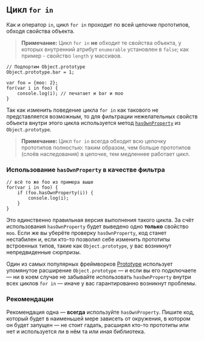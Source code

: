 ## Цикл `for in`

Как и оператор `in`, цикл `for in` проходит по всей цепочке прототипов, обходя свойства объекта.

> **Примечание:** Цикл `for in` **не** обходит те свойства объекта, у которых внутренний атрибут `enumerable` установлен в `false`; как пример - свойство `length` у массивов.

    // Подпортим Object.prototype
    Object.prototype.bar = 1;

    var foo = {moo: 2};
    for(var i in foo) {
        console.log(i); // печатает и bar и moo
    }

Так как изменить поведение цикла `for in` как такового не представляется возможным, то для фильтрации нежелательных свойств объекта внутри этого цикла используется метод [`hasOwnProperty`](#object.hasownproperty) из `Object.prototype`.

> **Примечание:**  Цикл `for in` всегда обходит всю цепочку прототипов полностью: таким образом, чем больше прототипов (слоёв наследования) в цепочке, тем медленнее работает цикл.

### Использование `hasOwnProperty` в качестве фильтра

    // всё то же foo из примера выше
    for(var i in foo) {
        if (foo.hasOwnProperty(i)) {
            console.log(i);
        }
    }

Это единственно правильная версия выполнения такого цикла. За счёт использования `hasOwnProperty` будет выведено одно **только** свойство `moo`. Если же вы уберёте проверку `hasOwnProperty`, код станет нестабилен и, если кто-то позволил себе изменить прототипы встроенных типов, такие как `Object.prototype`, у вас возникнут непредвиденные сюрпризы.

Один из самых популярных фреймворков [Prototype][1] использует упомянутое расширение `Object.prototype` — и если вы его подключаете — ни в коем случае не забывайте использовать `hasOwnProperty` внутри всех циклов `for in` — иначе у вас гарантированно возникнут проблемы.

### Рекомендации

Рекомендация одна — **всегда** используйте `hasOwnProperty`. Пишите код, который будет в наименьшей мере зависеть от окружения, в котором он будет запущен — не стоит гадать, расширял кто-то прототипы или нет и используется ли в нём та или иная библиотека.

[1]: http://www.prototypejs.org/

